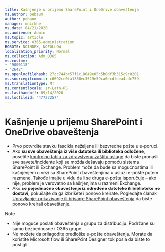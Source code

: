 ```yaml
---
title: Kašnjenje u prijemu SharePoint i OneDrive obaveštenja
ms.author: pebaum
author: pebaum
manager: mnirkhe
ms.date: 04/21/2020
ms.audience: Admin
ms.topic: article
ms.service: o365-administration
ROBOTS: NOINDEX, NOFOLLOW
localization_priority: Normal
ms.collection: Adm_O365
ms.custom:
- "9000118"
- "2642"
ms.openlocfilehash: 27cc744bc57f1c18649e05c5b0df3b315c9c0201
ms.sourcegitcommit: c6692ce0fa1358ec3529e59ca0ecdfdea4cdc759
ms.translationtype: MT
ms.contentlocale: sr-Latn-RS
ms.lasthandoff: 09/14/2020
ms.locfileid: "47727257"
---
```

# <a name="delays-in-receiving-sharepoint-and-onedrive-alerts"></a>Kašnjenje u prijemu SharePoint i OneDrive obaveštenja

- Prvo potvrdite stavku fascikla neželjene ili bezvredne pošte u e-poruci.
- Ako **su sve obaveštenja iz više datoteka ili biblioteka odložene**, posetite [kontrolnu tablu za zdravstvenu zaštitu usluge](https://portal.office.com/adminportal/home?ref=/servicehealth) da biste pronašli sve savete/incidente koji se možda dešavaju pomoću sistema SharePoint ili Exchange. Problem može da bude sa mogućnostima ili kašnjenjem u vezi sa SharePoint obaveštenjima u usluzi e-pošte putem razmene. Takođe imajte u vidu da li se druga e-pošta isporučuje – ako nije, problem je verovatno sa kašnjenjima u razmeni Exchange.
- Ako **se pojedinačno obaveštenje iz određene datoteke ili biblioteke ne dostavi**, pokušajte da ga izbrišete i ponovo kreirate. Pogledajte članak [Upravljanje, prikazivanje ili brisanje SharePoint obaveštenja](https://support.microsoft.com/office/99dfb19c-9a90-4a8c-aba1-aa8c8afb0de2) da biste ponovo kreirali obaveštenje.

> [!NOTE]
> - Nije moguće poslati obaveštenja u grupu za distribuciju. Podržane su samo bezbednosne i O365 grupe.
> - Ne možete da prilagodite predloške e-pošte obaveštenja. Morate da koristite Microsoft flow ili SharePoint Designer tok posla da biste to postigli.
